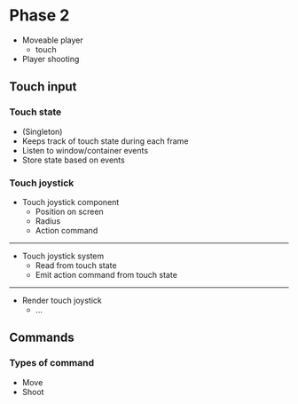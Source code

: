# Phase 2

- Moveable player
  - touch
- Player shooting

## Touch input

### Touch state

- (Singleton)
- Keeps track of touch state during each frame
- Listen to window/container events
- Store state based on events

### Touch joystick

- Touch joystick component
  - Position on screen
  - Radius
  - Action command

---

- Touch joystick system
  - Read from touch state
  - Emit action command from touch state

---

- Render touch joystick
  - ...

## Commands

### Types of command

- Move
- Shoot
